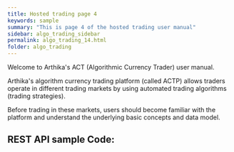 ```yaml
---
title: Hosted trading page 4
keywords: sample
summary: "This is page 4 of the hosted trading user manual"
sidebar: algo_trading_sidebar
permalink: algo_trading_14.html
folder: algo_trading
---
```

Welcome to Arthika's ACT (Algorithmic Currency Trader) user manual.

Arthika's algorithm currency trading platform (called ACTP) allows traders operate in different trading markets  by using automated trading algorithms (trading strategies).

Before trading in these markets, users should become familiar with the platform and understand the underlying basic concepts and data model.

## REST API sample Code:   

